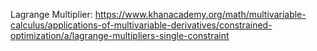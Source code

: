 Lagrange Multiplier: https://www.khanacademy.org/math/multivariable-calculus/applications-of-multivariable-derivatives/constrained-optimization/a/lagrange-multipliers-single-constraint